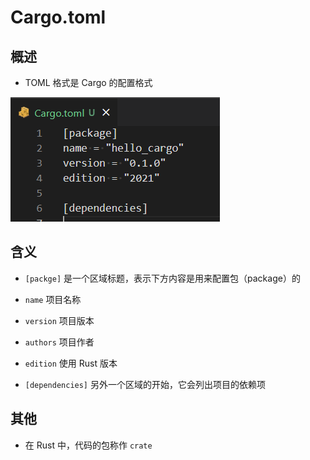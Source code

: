 # Cargo.toml

## 概述

  - TOML 格式是 Cargo 的配置格式

![](image/Cargo.toml_JrNuJpri63.png)

## 含义

  - `[packge]` 是一个区域标题，表示下方内容是用来配置包（package）的

  - `name` 项目名称

  - `version` 项目版本

  - `authors` 项目作者

  - `edition` 使用 Rust 版本

  - `[dependencies]` 另外一个区域的开始，它会列出项目的依赖项

## 其他

  - 在 Rust 中，代码的包称作 `crate`
